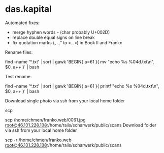 # das.kapital

Automated fixes:

* merge hyphen words - (char probably U+002D)
* replace double equal signs on line break
* fix quotation marks („…“ to «…») in Book II and Franko


Rename files:

   find -name '*.txt' | sort | gawk 'BEGIN{ a=61 }{ mv "echo %s %04d.txt\n", $0, a++ }' | bash 

Test rename:

   find -name '*.txt' | sort | gawk 'BEGIN{ a=61 }{ printf "echo %s %04d.txt\n", $0, a++ }' | bash 

Download single photo via ssh from your local home folder

   scp <source> <destination>
  
   scp /home/chmen/franko.web/0061.jpg root@46.101.228.108:/home/rails/scharwerk/public/scans
Download folder via ssh from your local home folder

   scp -r /home/chmen/franko.web root@46.101.228.108:/home/rails/scharwerk/public/scans



